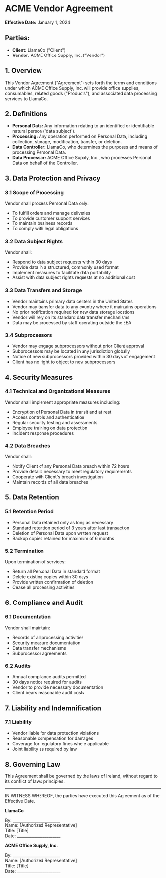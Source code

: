 # ACME Vendor Agreement

**Effective Date:** January 1, 2024

## Parties:
- **Client:** LlamaCo ("Client")
- **Vendor:** ACME Office Supply, Inc. ("Vendor")

## 1. Overview

This Vendor Agreement ("Agreement") sets forth the terms and conditions under which ACME Office Supply, Inc. will provide office supplies, consumables, related goods ("Products"), and associated data processing services to LlamaCo.

## 2. Definitions

- **Personal Data:** Any information relating to an identified or identifiable natural person ('data subject').
- **Processing:** Any operation performed on Personal Data, including collection, storage, modification, transfer, or deletion.
- **Data Controller:** LlamaCo, who determines the purposes and means of processing Personal Data.
- **Data Processor:** ACME Office Supply, Inc., who processes Personal Data on behalf of the Controller.

## 3. Data Protection and Privacy

### 3.1 Scope of Processing
Vendor shall process Personal Data only:
- To fulfill orders and manage deliveries
- To provide customer support services
- To maintain business records
- To comply with legal obligations

### 3.2 Data Subject Rights
Vendor shall:
- Respond to data subject requests within 30 days
- Provide data in a structured, commonly used format
- Implement measures to facilitate data portability
- Assist with data subject rights requests at no additional cost

### 3.3 Data Transfers and Storage
- Vendor maintains primary data centers in the United States
- Vendor may transfer data to any country where it maintains operations
- No prior notification required for new data storage locations
- Vendor will rely on its standard data transfer mechanisms
- Data may be processed by staff operating outside the EEA

### 3.4 Subprocessors
- Vendor may engage subprocessors without prior Client approval
- Subprocessors may be located in any jurisdiction globally
- Notice of new subprocessors provided within 30 days of engagement
- Client has no right to object to new subprocessors

## 4. Security Measures

### 4.1 Technical and Organizational Measures
Vendor shall implement appropriate measures including:
- Encryption of Personal Data in transit and at rest
- Access controls and authentication
- Regular security testing and assessments
- Employee training on data protection
- Incident response procedures

### 4.2 Data Breaches
Vendor shall:
- Notify Client of any Personal Data breach within 72 hours
- Provide details necessary to meet regulatory requirements
- Cooperate with Client's breach investigation
- Maintain records of all data breaches

## 5. Data Retention

### 5.1 Retention Period
- Personal Data retained only as long as necessary
- Standard retention period of 3 years after last transaction
- Deletion of Personal Data upon written request
- Backup copies retained for maximum of 6 months

### 5.2 Termination
Upon termination of services:
- Return all Personal Data in standard format
- Delete existing copies within 30 days
- Provide written confirmation of deletion
- Cease all processing activities

## 6. Compliance and Audit

### 6.1 Documentation
Vendor shall maintain:
- Records of all processing activities
- Security measure documentation
- Data transfer mechanisms
- Subprocessor agreements

### 6.2 Audits
- Annual compliance audits permitted
- 30 days notice required for audits
- Vendor to provide necessary documentation
- Client bears reasonable audit costs

## 7. Liability and Indemnification

### 7.1 Liability
- Vendor liable for data protection violations
- Reasonable compensation for damages
- Coverage for regulatory fines where applicable
- Joint liability as required by law

## 8. Governing Law

This Agreement shall be governed by the laws of Ireland, without regard to its conflict of laws principles.

---

IN WITNESS WHEREOF, the parties have executed this Agreement as of the Effective Date.

**LlamaCo**

By: ________________________  
Name: [Authorized Representative]  
Title: [Title]  
Date: ______________________

**ACME Office Supply, Inc.**

By: ________________________  
Name: [Authorized Representative]  
Title: [Title]  
Date: ______________________